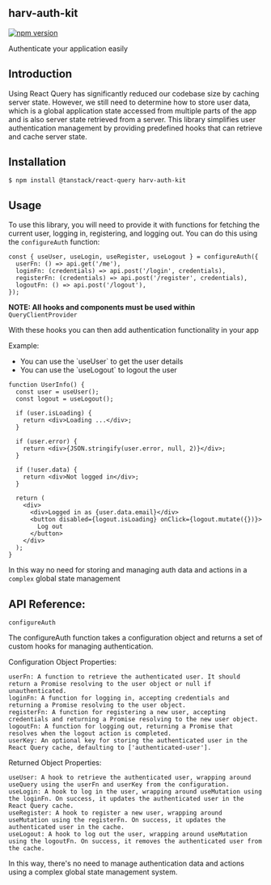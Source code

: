 ## harv-auth-kit

[![npm version](https://img.shields.io/npm/v/harv-auth-kit.svg)](https://www.npmjs.com/package/harv-auth-kit)

<p>Authenticate your application easily</p>

## Introduction

<p>Using React Query has significantly reduced our codebase size by caching server state. However, we still need to determine how to store user data, which is a global application state accessed from multiple parts of the app and is also server state retrieved from a server. This library simplifies user authentication management by providing predefined hooks that can retrieve and cache server state.</p>

## Installation

```
$ npm install @tanstack/react-query harv-auth-kit
```

## Usage

To use this library, you will need to provide it with functions for fetching the current user, logging in, registering, and logging out. You can do this using the `configureAuth` function:

```
const { useUser, useLogin, useRegister, useLogout } = configureAuth({
  userFn: () => api.get('/me'),
  loginFn: (credentials) => api.post('/login', credentials),
  registerFn: (credentials) => api.post('/register', credentials),
  logoutFn: () => api.post('/logout'),
});
```

**NOTE: All hooks and components must be used within** `QueryClientProvider`

With these hooks you can then add authentication functionality in your app
<br />

Example:
<ul>
<li> You can use the `useUser` to get the user details </li>
<li> You can use the `useLogout` to logout the user</li>
</ul>

```
function UserInfo() {
  const user = useUser();
  const logout = useLogout();

  if (user.isLoading) {
    return <div>Loading ...</div>;
  }

  if (user.error) {
    return <div>{JSON.stringify(user.error, null, 2)}</div>;
  }

  if (!user.data) {
    return <div>Not logged in</div>;
  }

  return (
    <div>
      <div>Logged in as {user.data.email}</div>
      <button disabled={logout.isLoading} onClick={logout.mutate({})}>
        Log out
      </button>
    </div>
  );
}
```

In this way no need for storing and managing auth data and actions in a `complex` global state management

## API Reference:

`configureAuth`

The configureAuth function takes a configuration object and returns a set of custom hooks for managing authentication.

Configuration Object Properties:

    userFn: A function to retrieve the authenticated user. It should return a Promise resolving to the user object or null if unauthenticated.
    loginFn: A function for logging in, accepting credentials and returning a Promise resolving to the user object.
    registerFn: A function for registering a new user, accepting credentials and returning a Promise resolving to the new user object.
    logoutFn: A function for logging out, returning a Promise that resolves when the logout action is completed.
    userKey: An optional key for storing the authenticated user in the React Query cache, defaulting to ['authenticated-user'].

Returned Object Properties:

    useUser: A hook to retrieve the authenticated user, wrapping around useQuery using the userFn and userKey from the configuration.
    useLogin: A hook to log in the user, wrapping around useMutation using the loginFn. On success, it updates the authenticated user in the React Query cache.
    useRegister: A hook to register a new user, wrapping around useMutation using the registerFn. On success, it updates the authenticated user in the cache.
    useLogout: A hook to log out the user, wrapping around useMutation using the logoutFn. On success, it removes the authenticated user from the cache.

In this way, there's no need to manage authentication data and actions using a complex global state management system.
